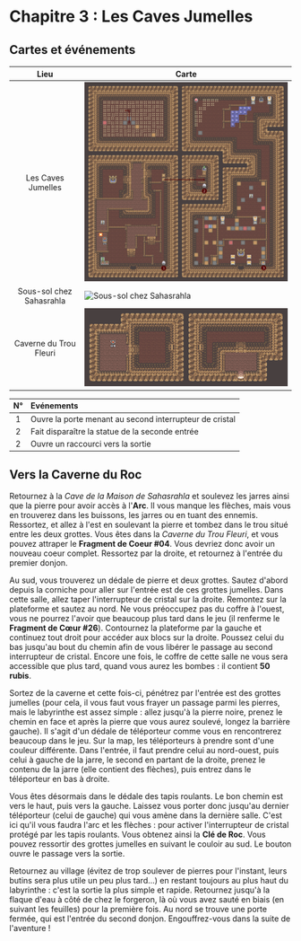 # Chapitre 3 : Les Caves Jumelles

## Cartes et événements

| Lieu | Carte |
|:--:|--|
| Les Caves Jumelles | ![Les Caves Jumelles](img/house-cave/twin-cave.png) |
| Sous-sol chez Sahasrahla | ![Sous-sol chez Sahasrahla](img/house-cave/basement-sahasrahla.png) |
| Caverne du Trou Fleuri | ![Caverne du Trou Fleuri](img/house-cave/hole-and-flower-cave.png) |


| N° | Evénements |
|:--:|:-----------|
| 1 | Ouvre la porte menant au second interrupteur de cristal |
| 2 | Fait disparaître la statue de la seconde entrée |
| 2 | Ouvre un raccourci vers la sortie |

## Vers la Caverne du Roc

Retournez à la *Cave de la Maison de Sahasrahla* et soulevez les jarres ainsi que la pierre pour avoir accès à l'**Arc**. Il vous manque les flèches, mais vous en trouverez dans les buissons, les jarres ou en tuant des ennemis. Ressortez, et allez à l'est en soulevant la pierre et tombez dans le trou situé entre les deux grottes. Vous êtes dans la *Caverne du Trou Fleuri*, et vous pouvez attraper le **Fragment de Coeur #04**. Vous devriez donc avoir un nouveau coeur complet. Ressortez par la droite, et retournez à l'entrée du premier donjon.

Au sud, vous trouverez un dédale de pierre et deux grottes. Sautez d'abord depuis la corniche pour aller sur l'entrée est de ces grottes jumelles. Dans cette salle, allez taper l'interrupteur de cristal sur la droite. Remontez sur la plateforme et sautez au nord. Ne vous préoccupez pas du coffre à l'ouest, vous ne pourrez l'avoir que beaucoup plus tard dans le jeu (il renferme le **Fragment de Cœur #26**). Contournez la plateforme par la gauche et continuez tout droit pour accéder aux blocs sur la droite. Poussez celui du bas jusqu'au bout du chemin afin de vous libérer le passage au second interrupteur de cristal. Encore une fois, le coffre de cette salle ne vous sera accessible que plus tard, quand vous aurez les bombes : il contient **50 rubis**.

Sortez de la caverne et cette fois-ci, pénétrez par l'entrée est des grottes jumelles (pour cela, il vous faut vous frayer un passage parmi les pierres, mais le labyrinthe est assez simple : allez jusqu'à la pierre noire, prenez le chemin en face et après la pierre que vous aurez soulevé, longez la barrière gauche). Il s'agit d'un dédale de téléporteur comme vous en rencontrerez beaucoup dans le jeu. Sur la map, les téléporteurs à prendre sont d'une couleur différente. Dans l'entrée, il faut prendre celui au nord-ouest, puis celui à gauche de la jarre, le second en partant de la droite, prenez le contenu de la jarre (elle contient des flèches), puis entrez dans le téléporteur en bas à droite.

Vous êtes désormais dans le dédale des tapis roulants. Le bon chemin est vers le haut, puis vers la gauche. Laissez vous porter donc jusqu'au dernier téléporteur (celui de gauche) qui vous amène dans la dernière salle. C'est ici qu'il vous faudra l'arc et les flèches : pour activer l'interrupteur de cristal protégé par les tapis roulants. Vous obtenez ainsi la **Clé de Roc**. Vous pouvez ressortir des grottes jumelles en suivant le couloir au sud. Le bouton ouvre le passage vers la sortie.

Retournez au village (évitez de trop soulever de pierres pour l'instant, leurs butins sera plus utile un peu plus tard...) en restant toujours au plus haut du labyrinthe : c'est la sortie la plus simple et rapide. Retournez jusqu'à la flaque d'eau à côté de chez le forgeron, là où vous avez sauté en biais (en suivant les feuilles) pour la première fois. Au nord se trouve une porte fermée, qui est l'entrée du second donjon. Engouffrez-vous dans la suite de l'aventure !